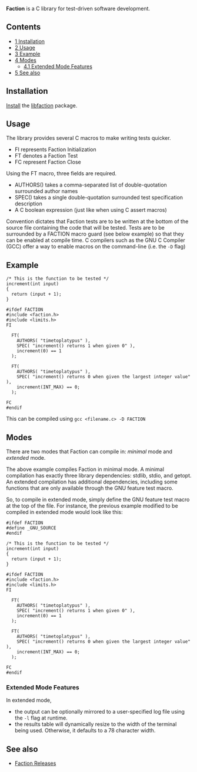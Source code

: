 **Faction** is a C library for test-driven software development.

## Contents

*   [1 Installation](#Installation)
*   [2 Usage](#Usage)
*   [3 Example](#Example)
*   [4 Modes](#Modes)
    *   [4.1 Extended Mode Features](#Extended_Mode_Features)
*   [5 See also](#See_also)

## Installation

[Install](/index.php/Install "Install") the [libfaction](https://aur.archlinux.org/packages/libfaction/) package.

## Usage

The library provides several C macros to make writing tests quicker.

*   FI represents Faction Initialization
*   FT denotes a Faction Test
*   FC represent Faction Close

Using the FT macro, three fields are required.

*   AUTHORS() takes a comma-separated list of double-quotation surrounded author names
*   SPEC() takes a single double-quotation surrounded test specification description
*   A C boolean expression (just like when using C assert macros)

Convention dictates that Faction tests are to be written at the bottom of the source file containing the code that will be tested. Tests are to be surrounded by a FACTION macro guard (see below example) so that they can be enabled at compile time. C compilers such as the GNU C Compiler (GCC) offer a way to enable macros on the command-line (i.e. the `-D` flag)

## Example

```
/* This is the function to be tested */
increment(int input)
{
  return (input + 1);
}

#ifdef FACTION
#include <faction.h>
#include <limits.h>
FI

  FT(
    AUTHORS( "timetoplatypus" ),
    SPEC( "increment() returns 1 when given 0" ),
    increment(0) == 1
  );

  FT(
    AUTHORS( "timetoplatypus" ),
    SPEC( "increment() returns 0 when given the largest integer value" ),
    increment(INT_MAX) == 0;
  );

FC
#endif

```

This can be compiled using `gcc <filename.c> -D FACTION`

## Modes

There are two modes that Faction can compile in: *minimal* mode and *extended* mode.

The above example compiles Faction in minimal mode. A minimal compilation has exactly three library dependencies: stdlib, stdio, and getopt. An extended compilation has additional dependencies, including some functions that are only available through the GNU feature test macro.

So, to compile in extended mode, simply define the GNU feature test macro at the top of the file. For instance, the previous example modified to be compiled in extended mode would look like this:

```
#ifdef FACTION
#define _GNU_SOURCE
#endif
```

```
/* This is the function to be tested */
increment(int input)
{
  return (input + 1);
}

#ifdef FACTION
#include <faction.h>
#include <limits.h>
FI

  FT(
    AUTHORS( "timetoplatypus" ),
    SPEC( "increment() returns 1 when given 0" ),
    increment(0) == 1
  );

  FT(
    AUTHORS( "timetoplatypus" ),
    SPEC( "increment() returns 0 when given the largest integer value" ),
    increment(INT_MAX) == 0;
  );

FC
#endif
```

### Extended Mode Features

In extended mode,

*   the output can be optionally mirrored to a user-specified log file using the `-l` flag at runtime.
*   the results table will dynamically resize to the width of the terminal being used. Otherwise, it defaults to a 78 character width.

## See also

*   [Faction Releases](https://timetoplatypus.com/static/faction/)